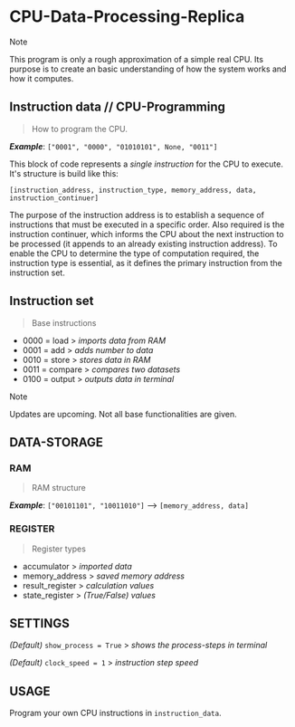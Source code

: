 # CPU-Data-Processing-Replica
> [!NOTE]
> This program is only a rough approximation of a simple real CPU. Its purpose is to create an basic understanding of how the system works and how it computes.
## Instruction data // CPU-Programming
> How to program the CPU.

_**Example**_: `["0001", "0000", "01010101", None, "0011"]`

This block of code represents a _single instruction_ for the CPU to execute. It's structure is build like this: 

`[instruction_address, instruction_type, memory_address, data, instruction_continuer]`

The purpose of the instruction address is to establish a sequence of instructions that must be executed in a specific order. Also required is the instruction continuer, which informs the CPU about the next instruction to be processed (it appends to an already existing instruction address). To enable the CPU to determine the type of computation required, the instruction type is essential, as it defines the primary instruction from the instruction set.

## Instruction set 
> Base instructions

* 0000 = load  >  _imports data from RAM_
* 0001 = add  >  _adds number to data_
* 0010 = store  > _stores data in RAM_
* 0011 = compare  >  _compares two datasets_
* 0100 = output  >  _outputs data in terminal_

> [!NOTE]
> Updates are upcoming. Not all base functionalities are given.

## DATA-STORAGE
### RAM
> RAM structure

_**Example**_: `["00101101", "10011010"]` --> `[memory_address, data]`
### REGISTER
> Register types

* accumulator > _imported data_
* memory_address > _saved memory address_
* result_register > _calculation values_
* state_register > _(True/False) values_

## SETTINGS
_(Default)_ `show_process = True` >  _shows the process-steps in terminal_

_(Default)_ `clock_speed = 1` >  _instruction step speed_
## USAGE
Program your own CPU instructions in `instruction_data`.
